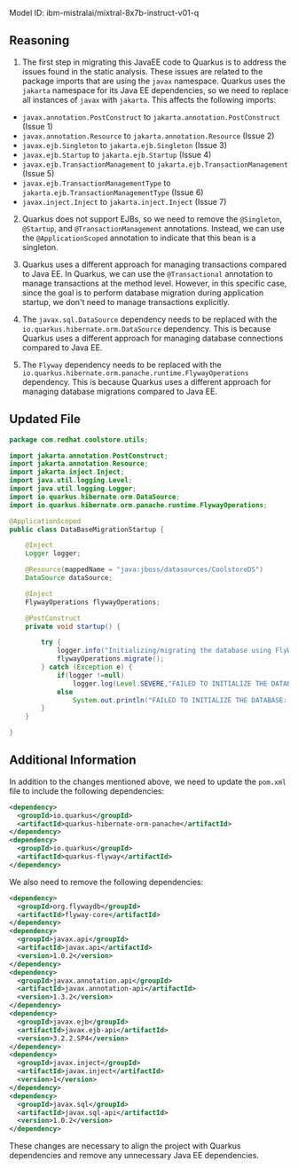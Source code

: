 Model ID: ibm-mistralai/mixtral-8x7b-instruct-v01-q

## Reasoning

1. The first step in migrating this JavaEE code to Quarkus is to address the issues found in the static analysis. These issues are related to the package imports that are using the `javax` namespace. Quarkus uses the `jakarta` namespace for its Java EE dependencies, so we need to replace all instances of `javax` with `jakarta`. This affects the following imports:

- `javax.annotation.PostConstruct` to `jakarta.annotation.PostConstruct` (Issue 1)
- `javax.annotation.Resource` to `jakarta.annotation.Resource` (Issue 2)
- `javax.ejb.Singleton` to `jakarta.ejb.Singleton` (Issue 3)
- `javax.ejb.Startup` to `jakarta.ejb.Startup` (Issue 4)
- `javax.ejb.TransactionManagement` to `jakarta.ejb.TransactionManagement` (Issue 5)
- `javax.ejb.TransactionManagementType` to `jakarta.ejb.TransactionManagementType` (Issue 6)
- `javax.inject.Inject` to `jakarta.inject.Inject` (Issue 7)

2. Quarkus does not support EJBs, so we need to remove the `@Singleton`, `@Startup`, and `@TransactionManagement` annotations. Instead, we can use the `@ApplicationScoped` annotation to indicate that this bean is a singleton.

3. Quarkus uses a different approach for managing transactions compared to Java EE. In Quarkus, we can use the `@Transactional` annotation to manage transactions at the method level. However, in this specific case, since the goal is to perform database migration during application startup, we don't need to manage transactions explicitly.

4. The `javax.sql.DataSource` dependency needs to be replaced with the `io.quarkus.hibernate.orm.DataSource` dependency. This is because Quarkus uses a different approach for managing database connections compared to Java EE.

5. The `Flyway` dependency needs to be replaced with the `io.quarkus.hibernate.orm.panache.runtime.FlywayOperations` dependency. This is because Quarkus uses a different approach for managing database migrations compared to Java EE.

## Updated File

```java
package com.redhat.coolstore.utils;

import jakarta.annotation.PostConstruct;
import jakarta.annotation.Resource;
import jakarta.inject.Inject;
import java.util.logging.Level;
import java.util.logging.Logger;
import io.quarkus.hibernate.orm.DataSource;
import io.quarkus.hibernate.orm.panache.runtime.FlywayOperations;

@ApplicationScoped
public class DataBaseMigrationStartup {

    @Inject
    Logger logger;

    @Resource(mappedName = "java:jboss/datasources/CoolstoreDS")
    DataSource dataSource;

    @Inject
    FlywayOperations flywayOperations;

    @PostConstruct
    private void startup() {

        try {
            logger.info("Initializing/migrating the database using FlyWay");
            flywayOperations.migrate();
        } catch (Exception e) {
            if(logger !=null)
                logger.log(Level.SEVERE,"FAILED TO INITIALIZE THE DATABASE: " + e.getMessage(),e);
            else
                System.out.println("FAILED TO INITIALIZE THE DATABASE: " + e.getMessage() + " and injection of logger doesn't work");
        }
    }

}
```

## Additional Information

In addition to the changes mentioned above, we need to update the `pom.xml` file to include the following dependencies:

```xml
<dependency>
  <groupId>io.quarkus</groupId>
  <artifactId>quarkus-hibernate-orm-panache</artifactId>
</dependency>
<dependency>
  <groupId>io.quarkus</groupId>
  <artifactId>quarkus-flyway</artifactId>
</dependency>
```

We also need to remove the following dependencies:

```xml
<dependency>
  <groupId>org.flywaydb</groupId>
  <artifactId>flyway-core</artifactId>
</dependency>
<dependency>
  <groupId>javax.api</groupId>
  <artifactId>javax.api</artifactId>
  <version>1.0.2</version>
</dependency>
<dependency>
  <groupId>javax.annotation.api</groupId>
  <artifactId>javax.annotation-api</artifactId>
  <version>1.3.2</version>
</dependency>
<dependency>
  <groupId>javax.ejb</groupId>
  <artifactId>javax.ejb-api</artifactId>
  <version>3.2.2.SP4</version>
</dependency>
<dependency>
  <groupId>javax.inject</groupId>
  <artifactId>javax.inject</artifactId>
  <version>1</version>
</dependency>
<dependency>
  <groupId>javax.sql</groupId>
  <artifactId>javax.sql-api</artifactId>
  <version>1.0.2</version>
</dependency>
```

These changes are necessary to align the project with Quarkus dependencies and remove any unnecessary Java EE dependencies.